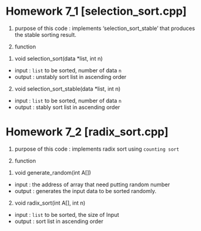 # Homework 7_1 [selection_sort.cpp]


1. purpose of this code
: implements ‘selection_sort_stable’ that produces the stable sorting result.


2. function

1) void selection_sort(data *list, int n)
- input : `list` to be sorted, number of data `n`
- output : unstably sort list in ascending order 

2) void selection_sort_stable(data *list, int n)
- input : `list` to be sorted, number of data `n`
- output : stably sort list in ascending order 


# Homework 7_2 [radix_sort.cpp]

1. purpose of this code
: implements radix sort using `counting sort`

2. function

1) void  generate_random(int A[])
- input : the address of array that need putting random number
- output :   generates the input data to be sorted randomly. 

2) void radix_sort(int A[], int n)
- input : `list` to be sorted, the size of Input
- output : sort list in ascending order 
